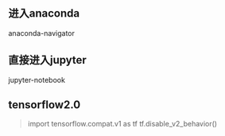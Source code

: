 ## 进入anaconda

anaconda-navigator



## 直接进入jupyter

jupyter-notebook





## tensorflow2.0

>import tensorflow.compat.v1 as tf
>tf.disable_v2_behavior()